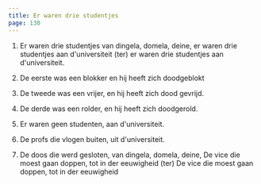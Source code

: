 ```yaml
---
title: Er waren drie studentjes
page: 130
---  
```


1. Er waren drie studentjes
van dingela, domela, deine,
er waren drie studentjes
aan d'universiteit (ter)
er waren drie studentjes
aan d'universiteit.


2. De eerste was een blokker
en hij heeft zich doodgeblokt


3. De tweede was een vrijer,
en hij heeft zich dood gevrijd.


4. De derde was een rolder,
en hij heeft zich doodgerold.


5. Er waren geen studenten,
aan d'universiteit.


6. De profs die vlogen buiten,
uit d'universiteit.


7. De doos die werd gesloten,
van dingela, domela, deine,
De vice die moest gaan doppen,
tot in der eeuwigheid (ter)
De vice die moest gaan doppen,
tot in der eeuwigheid 